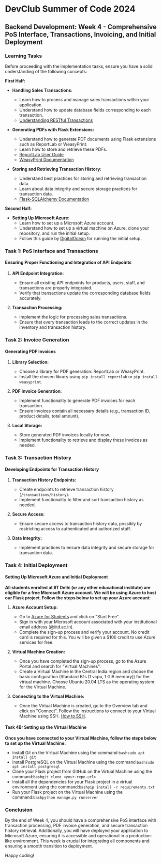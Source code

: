 # DevClub Summer of Code 2024

## Backend Development: Week 4 - Comprehensive PoS Interface, Transactions, Invoicing, and Initial Deployment

### Learning Tasks
Before proceeding with the implementation tasks, ensure you have a solid understanding of the following concepts:

**First Half:**

- **Handling Sales Transactions:**
  - Learn how to process and manage sales transactions within your application.
  - Understand how to update database fields corresponding to each transaction.
  - [Understanding RESTful Transactions](https://restfulapi.net/rest-api-design-tutorial-with-example/)

- **Generating PDFs with Flask Extensions:**
  - Understand how to generate PDF documents using Flask extensions such as ReportLab or WeasyPrint.
  - Learn how to store and retrieve these PDFs.
  - [ReportLab User Guide](https://www.reportlab.com/docs/reportlab-userguide.pdf)
  - [WeasyPrint Documentation](https://doc.courtbouillon.org/weasyprint/stable/)

- **Storing and Retrieving Transaction History:**
  - Understand best practices for storing and retrieving transaction data.
  - Learn about data integrity and secure storage practices for transaction data.
  - [Flask-SQLAlchemy Documentation](https://flask-sqlalchemy.palletsprojects.com/en/2.x/)

**Second Half:**

- **Setting Up Microsoft Azure:**
  - Learn how to set up a Microsoft Azure account.
  - Understand how to set up a virtual machine on Azure, clone your repository, and run the initial setup.
  - Follow this guide by [DigitalOcean](https://www.digitalocean.com/community/tutorials/how-to-serve-flask-applications-with-gunicorn-and-nginx-on-ubuntu-22-04) for running the initial setup.

### Task 1: PoS Interface and Transactions

#### Ensuring Proper Functioning and Integration of API Endpoints

1. **API Endpoint Integration:**
   - Ensure all existing API endpoints for products, users, staff, and transactions are properly integrated.
   - Verify that transactions update the corresponding database fields accurately.

2. **Transaction Processing:**
   - Implement the logic for processing sales transactions.
   - Ensure that every transaction leads to the correct updates in the inventory and transaction history.

### Task 2: Invoice Generation

#### Generating PDF Invoices

1. **Library Selection:**
   - Choose a library for PDF generation: ReportLab or WeasyPrint.
   - Install the chosen library using `pip install reportlab` or `pip install weasyprint`.

2. **PDF Invoice Generation:**
   - Implement functionality to generate PDF invoices for each transaction.
   - Ensure invoices contain all necessary details (e.g., transaction ID, product details, total amount).

3. **Local Storage:**
   - Store generated PDF invoices locally for now.
   - Implement functionality to retrieve and display these invoices as needed.

### Task 3: Transaction History

#### Developing Endpoints for Transaction History

1. **Transaction History Endpoints:**
   - Create endpoints to retrieve transaction history (`/transactions/history`).
   - Implement functionality to filter and sort transaction history as needed.

2. **Secure Access:**
   - Ensure secure access to transaction history data, possibly by restricting access to authenticated and authorized staff.

3. **Data Integrity:**
   - Implement practices to ensure data integrity and secure storage for transaction data.

### Task 4: Initial Deployment

#### Setting Up Microsoft Azure and Initial Deployment

**All students enrolled at IIT Delhi (or any other educational institute) are eligible for a free Microsoft Azure account. We will be using Azure to host our Flask project. Follow the steps below to set up your Azure account:**

1. **Azure Account Setup:**
   - Go to [Azure for Students](https://azure.microsoft.com/en-us/free/students/) and click on "Start Free".
   - Sign in with your Microsoft account associated with your institutional email address (@iitd.ac.in).
   - Complete the sign-up process and verify your account. No credit card is required for this. You will be given a $100 credit to use Azure services for free.

2. **Virtual Machine Creation:**
   - Once you have completed the sign-up process, go to the Azure Portal and search for "Virtual Machines".
   - Create a Virtual Machine in the Central India region and choose the basic configuration (Standard B1s (1 vcpu, 1 GiB memory)) for the virtual machine. Choose Ubuntu 20.04 LTS as the operating system for the Virtual Machine.

3. **Connecting to the Virtual Machine:**
   - Once the Virtual Machine is created, go to the Overview tab and click on "Connect". Follow the instructions to connect to your Virtual Machine using SSH. [How to SSH](https://docs.microsoft.com/en-us/azure/virtual-machines/linux/ssh-from-windows).

#### Task 4B: Setting up the Virtual Machine

**Once you have connected to your Virtual Machine, follow the steps below to set up the Virtual Machine:**

   - Install Git on the Virtual Machine using the command:```bashsudo apt install git```
   - Install PostgreSQL on the Virtual Machine using the command:```bashsudo apt install postgresql```
   - Clone your Flask project from GitHub on the Virtual Machine using the command:```bashgit clone <your-repo-url>```
   - Install all the dependencies for your Flask project in a virtual environment using the command:```bashpip install -r requirements.txt```
   - Run your Flask project on the Virtual Machine using the command:```bashpython manage.py runserver```

### Conclusion
By the end of Week 4, you should have a comprehensive PoS interface with transaction processing, PDF invoice generation, and secure transaction history retrieval. Additionally, you will have deployed your application to Microsoft Azure, ensuring it is accessible and operational in a production-like environment. This week is crucial for integrating all components and ensuring a smooth transition to deployment.

Happy coding!
